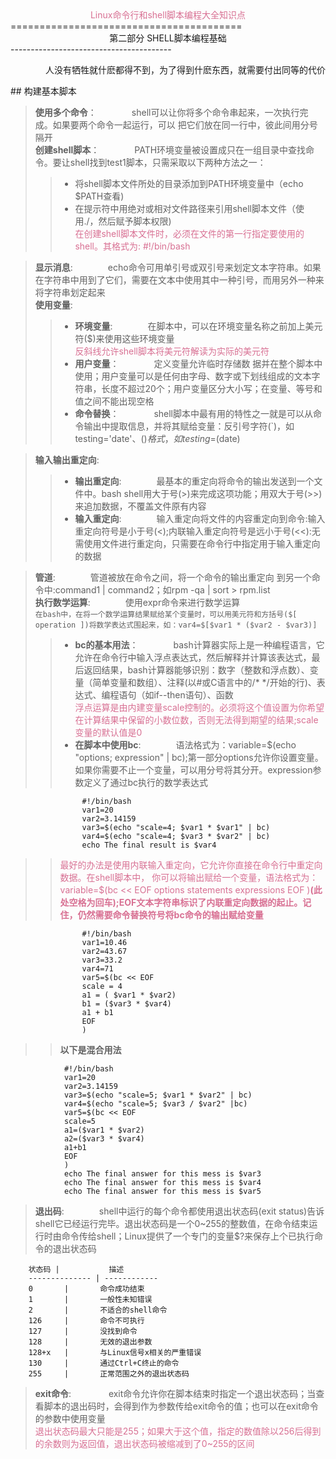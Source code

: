 <center><font color=#D87093>Linux命令行和shell脚本编程大全知识点</font></center>
========================================
<center>第二部分        SHELL脚本编程基础</center>
----------------------------------------

<p align = "right" >人没有牺牲就什麽都得不到，为了得到什麽东西，就需要付出同等的代价</p>
## 构建基本脚本

> **使用多个命令**：&emsp;&emsp;&emsp;&emsp;shell可以让你将多个命令串起来，一次执行完成。如果要两个命令一起运行，可以 把它们放在同一行中，彼此间用分号隔开  
> **创建shell脚本**：&emsp;&emsp;&emsp;&emsp;PATH环境变量被设置成只在一组目录中查找命令。要让shell找到test1脚本，只需采取以下两种方法之一：
>> * 将shell脚本文件所处的目录添加到PATH环境变量中（echo $PATH查看)
>> * 在提示符中用绝对或相对文件路径来引用shell脚本文件（使用./，然后赋予脚本权限)  
>> <font color=#D87093>在创建shell脚本文件时，必须在文件的第一行指定要使用的shell。其格式为: #!/bin/bash</font>  

> **显示消息**:&emsp;&emsp;&emsp;&emsp;echo命令可用单引号或双引号来划定文本字符串。如果在字符串中用到了它们，需要在文本中使用其中一种引号，而用另外一种来将字符串划定起来  
> **使用变量**:  
>> * **环境变量**:&emsp;&emsp;&emsp;&emsp;在脚本中，可以在环境变量名称之前加上美元符($)来使用这些环境变量  
>> <font color=#D87093>反斜线允许shell脚本将美元符解读为实际的美元符</font>  
>> * **用户变量**：&emsp;&emsp;&emsp;&emsp;定义变量允许临时存储数 据并在整个脚本中使用；用户变量可以是任何由字母、数字或下划线组成的文本字符串，长度不超过20个；用户变量区分大小写；在变量、等号和值之间不能出现空格  
>> * **命令替换**：&emsp;&emsp;&emsp;&emsp;shell脚本中最有用的特性之一就是可以从命令输出中提取信息，并将其赋给变量：反引号字符(`)，如testing='date'、$()格式，如testing=$(date)  

> **输入输出重定向**:  
>> * **输出重定向**:&emsp;&emsp;&emsp;&emsp;最基本的重定向将命令的输出发送到一个文件中。bash shell用大于号(>)来完成这项功能；用双大于号(>>)来追加数据，不覆盖文件原有内容  
>> * **输入重定向**:&emsp;&emsp;&emsp;&emsp;输入重定向将文件的内容重定向到命令:输入重定向符号是小于号(<);内联输入重定向符号是远小于号(<<):无需使用文件进行重定向，只需要在命令行中指定用于输入重定向的数据  

> **管道**:&emsp;&emsp;&emsp;&emsp;管道被放在命令之间，将一个命令的输出重定向 到另一个命令中:command1 | command2；如rpm -qa | sort > rpm.list    
> **执行数学运算**:&emsp;&emsp;&emsp;&emsp;使用expr命令来进行数学运算  
> ```在bash中，在将一个数学运算结果赋给某个变量时，可以用美元符和方括号($[ operation ])将数学表达式围起来，如：var4=$[$var1 * ($var2 - $var3)]```  
>> * **bc的基本用法**：&emsp;&emsp;&emsp;&emsp;bash计算器实际上是一种编程语言，它允许在命令行中输入浮点表达式，然后解释并计算该表达式，最后返回结果，bash计算器能够识别：数字（整数和浮点数）、变量（简单变量和数组）、注释(以#或C语言中的/* */开始的行)、表达式、编程语句（如if--then语句）、函数  
>> <font color=#D87093>浮点运算是由内建变量scale控制的。必须将这个值设置为你希望在计算结果中保留的小数位数，否则无法得到期望的结果;scale变量的默认值是0</font>  
>> * **在脚本中使用bc**:&emsp;&emsp;&emsp;&emsp;语法格式为：variable=$(echo "options; expression" | bc);第一部分options允许你设置变量。如果你需要不止一个变量，可以用分号将其分开。expression参数定义了通过bc执行的数学表达式  

>>
                    #!/bin/bash
                    var1=20
                    var2=3.14159
                    var3=$(echo "scale=4; $var1 * $var1" | bc)
                    var4=$(echo "scale=4; $var3 * $var2" | bc)
                    echo The final result is $var4

>> <font color=#D87093>最好的办法是使用内联输入重定向，它允许你直接在命令行中重定向数据。在shell脚本中， 你可以将输出赋给一个变量，语法格式为：variable=$(bc << EOF  options  statements  expressions  EOF )<b>(此处空格为回车);EOF文本字符串标识了内联重定向数据的起止。记住，仍然需要命令替换符号将bc命令的输出赋给变量</b></font>  
>> 
                    #!/bin/bash
                    var1=10.46
                    var2=43.67
                    var3=33.2
                    var4=71
                    var5=$(bc << EOF
                    scale = 4
                    a1 = ( $var1 * $var2)
                    b1 = ($var3 * $var4)
                    a1 + b1
                    EOF
                    )  
>> **以下是混合用法**   
>>                 
			 	#!/bin/bash
                var1=20
                var2=3.14159
                var3=$(echo "scale=5; $var1 * $var2" | bc)
                var4=$(echo "scale=5; $var3 / $var2" |bc)                 
                var5=$(bc << EOF
                scale=5
                a1=($var1 * $var2)
                a2=($var3 * $var4)
                a1+b1
                EOF
                )               
                echo The final answer for this mess is $var3
                echo The final answer for this mess is $var4
                echo The final answer for this mess is $var5  

> **退出码**:&emsp;&emsp;&emsp;&emsp;shell中运行的每个命令都使用退出状态码(exit status)告诉shell它已经运行完毕。退出状态码是一个0~255的整数值，在命令结束运行时由命令传给shell；Linux提供了一个专门的变量$?来保存上个已执行命令的退出状态码  
>
        状态码 |           描述    
        -------------- | ------------
        0       |   	命令成功结束
        1       |   	一般性未知错误
        2       |   	不适合的shell命令
        126     |   	命令不可执行
        127     |   	没找到命令
        128     |   	无效的退出参数
        128+x   |   	与Linux信号x相关的严重错误
        130     |   	通过Ctrl+C终止的命令
        255     |  	 	正常范围之外的退出状态码 
> **exit命令**:&emsp;&emsp;&emsp;&emsp; exit命令允许你在脚本结束时指定一个退出状态码；当查看脚本的退出码时，会得到作为参数传给exit命令的值；也可以在exit命令的参数中使用变量  
> <font color=#D87093>退出状态码最大只能是255；如果大于这个值，指定的数值除以256后得到的余数则为返回值，退出状态码被缩减到了0~255的区间</font> 
